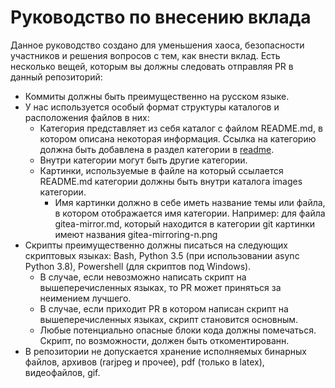 # Руководство по внесению вклада

Данное руководство создано для уменьшения хаоса, безопасности участников и решения вопросов с тем, как внести вклад. Есть несколько вещей, которым вы должны следовать отправляя PR в данный репозиторий:

* Коммиты должны быть преимущественно на русском языке.
* У нас используется особый формат структуры каталогов и расположения файлов в них:
    * Категория представляет из себя каталог с файлом README.md, в котором описана некоторая информация. Ссылка на категорию должна быть добавлена в раздел категории в [readme](README.md).
    * Внутри категории могут быть другие категории.
    * Картинки, используемые в файле на который ссылается README.md категории должны быть внутри каталога images категории. 
        * Имя картинки должно в себе иметь название темы или файла, в котором отображается имя категории. Например: для файла gitea-mirror.md, который находится в категории git картинки имеют названия gitea-mirroring-n.png 
* Скрипты преимущественно должны писаться на следующих скриптовых языках: Bash, Python 3.5 (при использовании async Python 3.8), Powershell (для скриптов под Windows).
    * В случае, если невозможно написать скрипт на вышеперечисленных языках, то PR может приняться за неимением лучшего.
    * В случае, если приходит PR в котором написан скрипт на вышеперечисленных языках, скрипт становится основным.
    * Любые потенциально опасные блоки кода должны помечаться. Скрипт, по возможности, должен быть откоментированн.
* В репозитории не допускается хранение исполняемых бинарных файлов, архивов (rarjpeg и прочее), pdf (только в latex), видеофайлов, gif.
